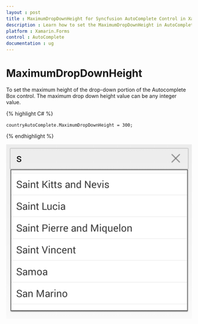 ```yaml
---
layout : post
title : MaximumDropDownHeight for Syncfusion AutoComplete Control in Xamarin.Forms
description : Learn how to set the MaximumDropDownHeight in AutoComplete
platform : Xamarin.Forms
control : AutoComplete
documentation : ug
---
```


# MaximumDropDownHeight

To set the maximum height of the drop-down portion of the Autocomplete Box control. The maximum drop down height value can be any integer value.	

{% highlight C# %}
	
	countryAutoComplete.MaximumDropDownHeight = 300;
	 
{% endhighlight %}
 
![](images/maximumdropdownheight.png)
